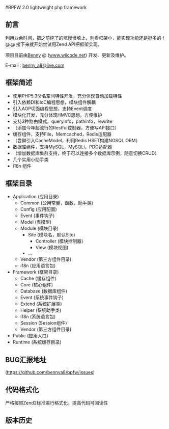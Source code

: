 #BPFW 2.0 lightweight php framework

## 前言
利用业余时间，把之前挖了的坑慢慢填上，别看框架小，能实现功能还是挺多的！@.@ 接下来就开始尝试用Zend API把框架实现。

项目目前由[Benny](http://www.wiicode.net) @ (www.wiicode.net) 开发、更新及维护。

E-mail : benny_a8@live.com

## 框架简述
* 使用PHP5.3命名空间特性开发，充分体现自动加载特性
* 引入依赖DI和IoC编程思想，模块组件解耦
* 引入AOP切面编程思想，支持Event调度
* 模块化开发，充分体现HMVC思想，方便维护
* 支持3种路由模式，queryinfo，pathinfo，rewrite
* （添加今年超流行的Restful控制器，方便写API接口）
* 缓存组件，支持File，Memcached，Redis适配器
* （尝鲜引入CacheModel，利用Redis HSET构建NOSQL ORM）
* 数据库组件，支持MySQL，MySQLi，PDO适配器
* （增加数据库集群支持，终于可以连接多个数据库示例，随意切换CRUD）
* 几个实用小助手类
* i18n 组件

## 框架目录
  * Application (应用目录)
    * Common (公用常量，函数，助手类)
    * Config (应用配置)
    * Event (事件钩子)
    * Model (表模型)
    * Module (模块目录)
      * Site (模块名，默认Site)
        * Controller (模块控制器)
        * View (模块视图)
      * ...
    * Vendor (第三方组件目录)
    * i18n (应用语言包)
  * Framework (框架目录)
    * Cache (缓存组件)
    * Core (核心组件)
    * Database (数据库组件)
    * Event (系统事件钩子)
    * Extend (系统扩展类)
    * Helper (系统助手类)
    * i18n (系统语言包)
    * Session (Session组件)
    * Vendor (第三方组件目录)
  * Public (应用入口)
  * Runtime (系统缓存目录)

## BUG汇报地址
(https://github.com/bennya8/bpfw/issues)

## 代码格式化
严格按照Zend2标准进行格式化，提高代码可阅读性

## 版本历史
